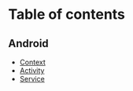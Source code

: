 # Table of contents

## Android

* [Context](README.md)
* [Activity](android/activity.md)
* [Service](android/service.md)
